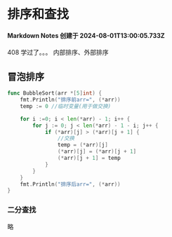 # 排序和查找

#### Markdown Notes 创建于 2024-08-01T13:00:05.733Z

408 学过了。。。
内部排序、外部排序

## 冒泡排序

```go
func BubbleSort(arr *[5]int) {
	fmt.Println("排序前arr=", (*arr))
	temp := 0 //临时变量(用于做交换)

	for i :=0; i < len(*arr) - 1; i++ {
		for j := 0; j < len(*arr) - 1 - i; j++ {
			if (*arr)[j] > (*arr)[j + 1] {
				//交换
				temp = (*arr)[j]
				(*arr)[j] = (*arr)[j + 1]
				(*arr)[j + 1] = temp
			}
		}
	}
	fmt.Println("排序后arr=", (*arr))
}
```

### 二分查找
略